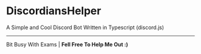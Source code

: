 # DiscordiansHelper
A Simple and Cool Discord Bot Written in Typescript (discord.js)

---

Bit Busy With Exams | **Fell Free To Help Me Out :)**

